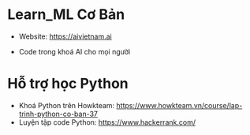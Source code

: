 # Learn_ML Cơ Bản
- Website: https://aivietnam.ai

* Code trong khoá AI cho mọi người

# Hỗ trợ học Python
- Khoá Python trên Howkteam: https://www.howkteam.vn/course/lap-trinh-python-co-ban-37
- Luyện tập code Python: https://www.hackerrank.com/

